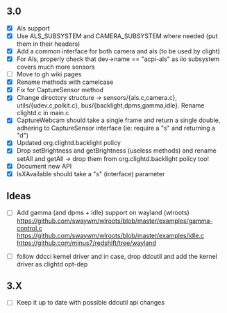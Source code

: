 ## 3.0
- [x] Als support
- [x] Use ALS_SUBSYSTEM and CAMERA_SUBSYSTEM where needed (put them in their headers)
- [x] Add a common interface for both camera and als (to be used by clight)
- [x] For Als, properly check that dev->name == "acpi-als" as iio subsystem covers much more sensors
- [ ] Move to gh wiki pages
- [x] Rename methods with camelcase
- [x] Fix for CaptureSensor method
- [x] Change directory structure -> sensors/{als.c,camera.c}, utils/{udev.c,polkit.c}, bus/{backlight,dpms,gamma,idle}. Rename clightd.c in main.c
- [x] CaptureWebcam should take a single frame and return a single double, adhering to CaptureSensor interface (ie: require a "s" and returning a "d")
- [x] Updated org.clightd.backlight policy
- [x] Drop setBrightness and getBrightness (useless methods) and rename setAll and getAll -> drop them from org.clightd.backlight policy too!
- [x] Document new API
- [x] IsXAvailable should take a "s" (interface) parameter

## Ideas
- [ ] Add gamma (and dpms + idle) support on wayland (wlroots)
https://github.com/swaywm/wlroots/blob/master/examples/gamma-control.c
https://github.com/swaywm/wlroots/blob/master/examples/idle.c
https://github.com/minus7/redshift/tree/wayland

- [ ] follow ddcci kernel driver and in case, drop ddcutil and add the kernel driver as clightd opt-dep

## 3.X

- [ ] Keep it up to date with possible ddcutil api changes

